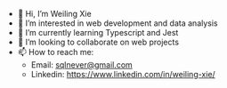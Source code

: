 - 👋 Hi, I’m Weiling Xie
- 👀 I’m interested in web development and data analysis
- 🌱 I’m currently learning Typescript and Jest
- 💞️ I’m looking to collaborate on web projects
- 📫 How to reach me:
     * Email: sqlnever@gmail.com
     * Linkedin: https://www.linkedin.com/in/weiling-xie/
